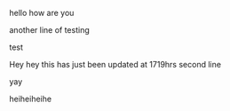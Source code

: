 hello how are you

another line of testing

test

Hey hey this has just been updated at 1719hrs
second line	

yay

heiheiheihe
